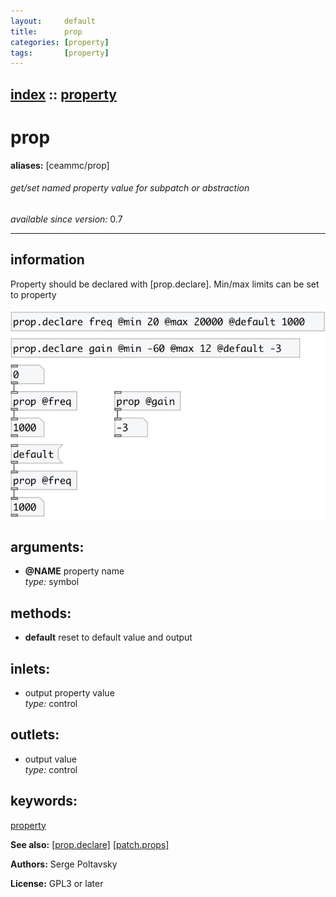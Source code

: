 ```yaml
---
layout:     default
title:      prop
categories: [property]
tags:       [property]
---
```

[index](index.html) :: [property](category_property.html)
---

# prop
**aliases:** [ceammc/prop]


###### get/set named property value for subpatch or abstraction

*available since version:* 0.7

---


## information
Property should be declared with [prop.declare]. Min/max limits can be set to property


[![example](../examples/img/prop.jpg)](../examples/pd/prop.pd)



## arguments:

* **@NAME**
property name<br>
_type:_ symbol<br>



## methods:

* **default**
reset to default value and output<br>






## inlets:

* output property value<br>
_type:_ control



## outlets:

* output value<br>
_type:_ control



## keywords:

[property](keywords/property.html)



**See also:**
[\[prop.declare\]](prop.declare.html)
[\[patch.props\]](patch.props.html)




**Authors:** Serge Poltavsky




**License:** GPL3 or later





